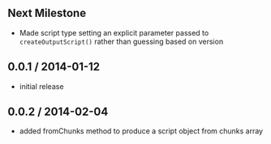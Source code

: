 Next Milestone
--------------
* Made script type setting an explicit parameter passed to `createOutputScript()` rather than guessing based on version

0.0.1 / 2014-01-12
------------------
* initial release

0.0.2 / 2014-02-04
------------------
* added fromChunks method to produce a script object from chunks array
